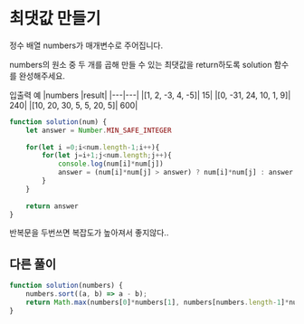 # 최댓값 만들기

정수 배열 numbers가 매개변수로 주어집니다.

numbers의 원소 중 두 개를 곱해 만들 수 있는 최댓값을 return하도록 solution 함수를 완성해주세요.

입출력 예
|numbers |result|
|---|---|
|[1, 2, -3, 4, -5]| 15|
|[0, -31, 24, 10, 1, 9]| 240|
|[10, 20, 30, 5, 5, 20, 5]| 600|

```js
function solution(num) {
    let answer = Number.MIN_SAFE_INTEGER
    
    for(let i =0;i<num.length-1;i++){
        for(let j=i+1;j<num.length;j++){
            console.log(num[i]*num[j])
            answer = (num[i]*num[j] > answer) ? num[i]*num[j] : answer
        }
    }
    
    return answer
}
```

반복문을 두번쓰면 복잡도가 높아져서 좋지않다..

## 다른 풀이

```js
function solution(numbers) {
    numbers.sort((a, b) => a - b);
    return Math.max(numbers[0]*numbers[1], numbers[numbers.length-1]*numbers[numbers.length-2]);
}
```
